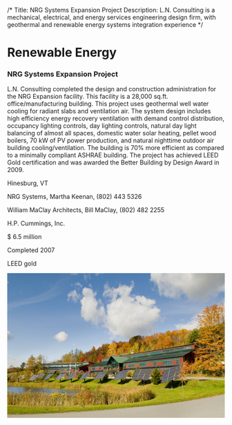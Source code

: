/*
Title: NRG Systems Expansion Project
Description: L.N. Consulting is a mechanical, electrical, and energy services engineering design firm, with geothermal and renewable energy systems integration experience
*/

# Renewable Energy

<div>
	<div class="row">
		<div class="col-md-6" >
			<div class="well" >
				<h3>NRG Systems Expansion Project</h3>
				<p>L.N. Consulting completed the design and construction administration for the NRG Expansion facility.  This facility is a 28,000 sq.ft. office/manufacturing building.  This project uses geothermal well water cooling for radiant slabs and ventilation air.  The system design includes high efficiency energy recovery ventilation with demand control distribution, occupancy lighting controls, day lighting controls, natural day light balancing of almost all spaces, domestic water solar heating, pellet wood boilers, 70 kW of PV power production, and natural nighttime outdoor air building cooling/ventilation.  The building is 70% more efficient as compared to a minimally compliant ASHRAE building.  The project has achieved LEED Gold certification and was awarded the Better Building by Design Award in 2009.</p>
				<p>Hinesburg, VT</p>
				<p>NRG Systems, Martha Keenan, (802) 443 5326</p>
				<p>William MaClay Architects, Bill MaClay, (802) 482 2255</p>
				<p>H.P. Cummings, Inc.</p>
				<p>$ 6.5 million</p>
				<p>Completed 2007</p>
				<p>LEED gold</p>
			</div>
		</div>
		<div class="col-md-6" >
			<img class="img-responsive img-rounded" src="/files/nrg-systems.jpg" >
		</div>
	</div>
</div>